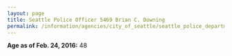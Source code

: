 ```yaml
---
layout: page
title: Seattle Police Officer 5469 Brian C. Downing
permalink: /information/agencies/city_of_seattle/seattle_police_department/copbook/5469/
---
```


**Age as of Feb. 24, 2016:** 48
